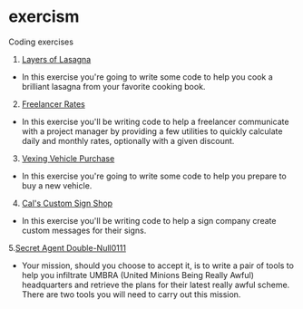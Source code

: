# exercism
Coding exercises

1. [Layers of Lasagna](https://github.com/dmitrysokoltsov/exercism/tree/master/Layers_of_Lasagna.playground)
- In this exercise you're going to write some code to help you cook a brilliant lasagna from your favorite cooking book.

2. [Freelancer Rates](https://github.com/dmitrysokoltsov/exercism/tree/master/Freelancer_Rates.playground)
- In this exercise you'll be writing code to help a freelancer communicate with a project manager by providing a few utilities to quickly calculate daily and monthly rates, optionally with a given discount.

3. [Vexing Vehicle Purchase](https://github.com/dmitrysokoltsov/exercism/tree/master/Vexing_Vehicle_Purchase.playground) 
- In this exercise you're going to write some code to help you prepare to buy a new vehicle.

4. [Cal's Custom Sign Shop](https://github.com/dmitrysokoltsov/exercism/tree/master/Cals_Custom_Sign_Shop.playground)
- In this exercise you'll be writing code to help a sign company create custom messages for their signs.

5.[Secret Agent Double-Null0111](https://github.com/dmitrysokoltsov/exercism/tree/master/SecretAgent.playground)
- Your mission, should you choose to accept it, is to write a pair of tools to help you infiltrate UMBRA (United Minions Being Really Awful) headquarters and retrieve the plans for their latest really awful scheme. There are two tools you will need to carry out this mission.
